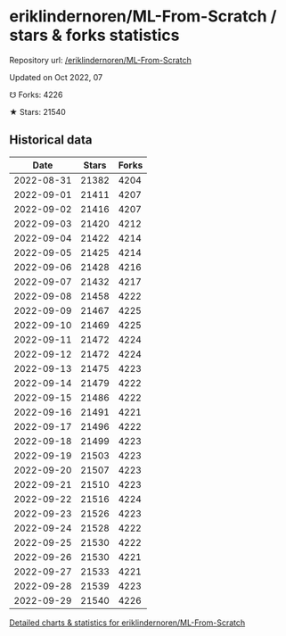# eriklindernoren/ML-From-Scratch / stars & forks statistics

Repository url: [/eriklindernoren/ML-From-Scratch](https://github.com/eriklindernoren/ML-From-Scratch)

Updated on Oct 2022, 07

☋ Forks: 4226

★ Stars: 21540

## Historical data
| Date | Stars | Forks |
|------|-------|-------|
| 2022-08-31 | 21382 | 4204 | 
| 2022-09-01 | 21411 | 4207 | 
| 2022-09-02 | 21416 | 4207 | 
| 2022-09-03 | 21420 | 4212 | 
| 2022-09-04 | 21422 | 4214 | 
| 2022-09-05 | 21425 | 4214 | 
| 2022-09-06 | 21428 | 4216 | 
| 2022-09-07 | 21432 | 4217 | 
| 2022-09-08 | 21458 | 4222 | 
| 2022-09-09 | 21467 | 4225 | 
| 2022-09-10 | 21469 | 4225 | 
| 2022-09-11 | 21472 | 4224 | 
| 2022-09-12 | 21472 | 4224 | 
| 2022-09-13 | 21475 | 4223 | 
| 2022-09-14 | 21479 | 4222 | 
| 2022-09-15 | 21486 | 4222 | 
| 2022-09-16 | 21491 | 4221 | 
| 2022-09-17 | 21496 | 4222 | 
| 2022-09-18 | 21499 | 4223 | 
| 2022-09-19 | 21503 | 4223 | 
| 2022-09-20 | 21507 | 4223 | 
| 2022-09-21 | 21510 | 4223 | 
| 2022-09-22 | 21516 | 4224 | 
| 2022-09-23 | 21526 | 4223 | 
| 2022-09-24 | 21528 | 4222 | 
| 2022-09-25 | 21530 | 4222 | 
| 2022-09-26 | 21530 | 4221 | 
| 2022-09-27 | 21533 | 4221 | 
| 2022-09-28 | 21539 | 4223 | 
| 2022-09-29 | 21540 | 4226 | 


[Detailed charts & statistics for eriklindernoren/ML-From-Scratch](https://reviewgithub.com/rep/eriklindernoren/ML-From-Scratch)
